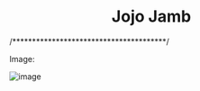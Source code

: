 
<h1 align="center"> Jojo Jamb </h1>

/***************************************/

Image:


![image](https://github.com/Aikar6556/Plataforma2D/assets/147076533/3b4076ab-6989-4545-b9c1-eb0d442e15e9)

